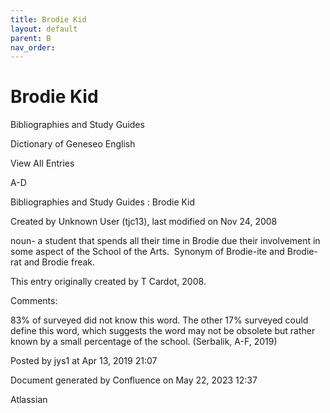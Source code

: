 ```yaml
---
title: Brodie Kid
layout: default
parent: B
nav_order:
---
```


# Brodie Kid

Bibliographies and Study Guides

Dictionary of Geneseo English

View All Entries

A-D

Bibliographies and Study Guides : Brodie Kid

Created by  Unknown User (tjc13), last modified on Nov 24, 2008

noun- a student that spends all their time in Brodie due their involvement in some aspect of the School of the Arts.  Synonym of Brodie-ite and Brodie-rat and Brodie freak.

This entry originally created by T Cardot, 2008.

Comments:

83% of surveyed did not know this word. The other 17% surveyed could define this word, which suggests the word may not be obsolete but rather known by a small percentage of the school. (Serbalik, A-F, 2019)

Posted by jys1 at Apr 13, 2019 21:07

Document generated by Confluence on May 22, 2023 12:37

Atlassian
